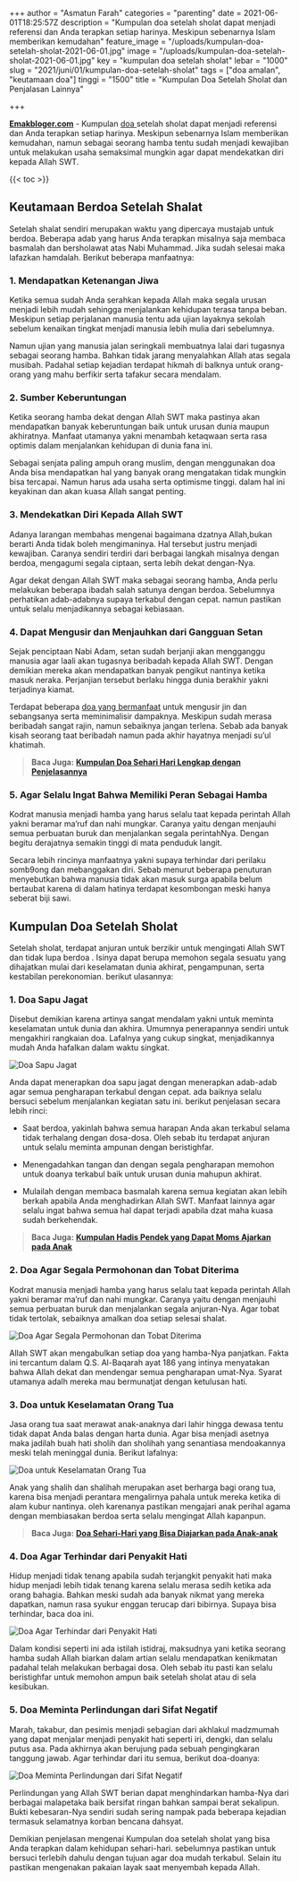 +++
author = "Asmatun Farah"
categories = "parenting"
date = 2021-06-01T18:25:57Z
description = "Kumpulan doa setelah sholat dapat menjadi referensi dan Anda terapkan setiap harinya. Meskipun sebenarnya Islam memberikan kemudahan"
feature_image = "/uploads/kumpulan-doa-setelah-sholat-2021-06-01.jpg"
image = "/uploads/kumpulan-doa-setelah-sholat-2021-06-01.jpg"
key = "kumpulan doa setelah sholat"
lebar = "1000"
slug = "2021/juni/01/kumpulan-doa-setelah-sholat"
tags = ["doa amalan", "keutamaan doa"]
tinggi = "1500"
title = "Kumpulan Doa Setelah Sholat dan Penjalasan Lainnya"

+++

[**Emakbloger.com**](/) - Kumpulan [doa ](/tags/doa-amalan)setelah sholat dapat menjadi referensi dan Anda terapkan setiap harinya. Meskipun sebenarnya Islam memberikan kemudahan, namun sebagai seorang hamba tentu sudah menjadi kewajiban untuk melakukan usaha semaksimal mungkin agar dapat mendekatkan diri kepada Allah SWT.

{{< toc >}}

## Keutamaan Berdoa Setelah Shalat

Setelah shalat sendiri merupakan waktu yang dipercaya mustajab untuk berdoa. Beberapa adab yang harus Anda terapkan misalnya saja membaca basmalah dan bersholawat atas Nabi Muhammad. Jika sudah selesai maka lafazkan hamdalah. Berikut beberapa manfaatnya:

### 1. Mendapatkan Ketenangan Jiwa

Ketika semua sudah Anda serahkan kepada Allah maka segala urusan menjadi lebih mudah sehingga menjalankan kehidupan terasa tanpa beban. Meskipun setiap perjalanan manusia tentu ada ujian layaknya sekolah sebelum kenaikan tingkat menjadi manusia lebih mulia dari sebelumnya.

Namun ujian yang manusia jalan seringkali membuatnya lalai dari tugasnya sebagai seorang hamba. Bahkan tidak jarang menyalahkan Allah atas segala musibah. Padahal setiap kejadian terdapat hikmah di balknya untuk orang-orang yang mahu berfikir serta tafakur secara mendalam.

### 2. Sumber Keberuntungan

Ketika seorang hamba dekat dengan Allah SWT maka pastinya akan mendapatkan banyak keberuntungan baik untuk urusan dunia maupun akhiratnya. Manfaat utamanya yakni menambah ketaqwaan serta rasa optimis dalam menjalankan kehidupan di dunia fana ini.

Sebagai senjata paling ampuh orang muslim, dengan menggunakan doa Anda bisa mendapatkan hal yang banyak orang mengatakan tidak mungkin bisa tercapai. Namun harus ada usaha serta optimisme tinggi. dalam hal ini keyakinan dan akan kuasa Allah sangat penting.

### 3. Mendekatkan Diri Kepada Allah SWT

Adanya larangan membahas mengenai bagaimana dzatnya Allah,bukan berarti Anda tidak boleh mengimaninya. Hal tersebut justru menjadi kewajiban. Caranya sendiri terdiri dari berbagai langkah misalnya dengan berdoa, mengagumi segala ciptaan, serta lebih dekat dengan-Nya.

Agar dekat dengan Allah SWT maka sebagai seorang hamba, Anda perlu melakukan beberapa ibadah salah satunya dengan berdoa. Sebelumnya perhatikan adab-adabnya supaya terkabul dengan cepat. namun pastikan untuk selalu menjadikannya sebagai kebiasaan.

### 4. Dapat Mengusir dan Menjauhkan dari Gangguan Setan

Sejak penciptaan Nabi Adam, setan sudah berjanji akan mengganggu manusia agar laali akan tugasnya beribadah kepada Allah SWT. Dengan demikian mereka akan mendapatkan banyak pengikut nantinya ketika masuk neraka. Perjanjian tersebut berlaku hingga dunia berakhir yakni terjadinya kiamat.

Terdapat beberapa [doa yang bermanfaat](/tags/keutamaan-doa) untuk mengusir jin dan sebangsanya serta meminimalisir dampaknya. Meskipun sudah merasa beribadah sangat rajin, namun sebaiknya jangan terlena. Sebab ada banyak kisah seorang taat beribadah namun pada akhir hayatnya menjadi su’ul khatimah.

> **Baca Juga:** [**Kumpulan Doa Sehari Hari Lengkap dengan Penjelasannya**](https://www.emakbloger.com/2021/mei/31/kumpulan-doa-sehari-hari/)

### 5. Agar Selalu Ingat Bahwa Memiliki Peran Sebagai Hamba

Kodrat manusia menjadi hamba yang harus selalu taat kepada perintah Allah yakni beramar ma’ruf dan nahi mungkar. Caranya yaitu dengan menjauhi semua perbuatan buruk dan menjalankan segala perintahNya. Dengan begitu derajatnya semakin tinggi di mata penduduk langit.

Secara lebih rincinya manfaatnya yakni supaya terhindar dari perilaku somb9ong dan mebanggakan diri. Sebab menurut beberapa penuturan menyebutkan bahwa manusia tidak akan masuk surga apabila belum bertaubat karena di dalam hatinya terdapat kesombongan meski hanya seberat biji sawi.

## Kumpulan Doa Setelah Sholat

Setelah sholat, terdapat anjuran untuk berzikir untuk mengingati Allah SWT dan tidak lupa berdoa . Isinya dapat berupa memohon segala sesuatu yang dihajatkan mulai dari keselamatan dunia akhirat, pengampunan, serta kestabilan perekonomian. berikut ulasannya:

### 1. Doa Sapu Jagat

Disebut demikian karena artinya sangat mendalam yakni untuk meminta keselamatan untuk dunia dan akhira. Umumnya penerapannya sendiri untuk mengakhiri rangkaian doa. Lafalnya yang cukup singkat, menjadikannya mudah Anda hafalkan dalam waktu singkat.

![Doa Sapu Jagat](/uploads/doa-sapu-jagat-2021-06-01.PNG "Doa Sapu Jagat")

Anda dapat menerapkan doa sapu jagat dengan menerapkan adab-adab agar semua pengharapan terkabul dengan cepat. ada baiknya selalu bersuci sebelum menjalankan kegiatan satu ini. berikut penjelasan secara lebih rinci:

- Saat berdoa, yakinlah bahwa semua harapan Anda akan terkabul selama tidak terhalang dengan dosa-dosa. Oleh sebab itu terdapat anjuran untuk selalu meminta ampunan dengan beristighfar.

- Menengadahkan tangan dan dengan segala pengharapan memohon untuk doanya terkabul baik untuk urusan dunia mahupun akhirat.

- Mulailah dengan membaca basmalah karena semua kegiatan akan lebih berkah apabila Anda menghadirkan Allah SWT. Manfaat lainnya agar selalu ingat bahwa semua hal dapat terjadi apabila dzat maha kuasa sudah berkehendak.

> **Baca Juga:** [**Kumpulan Hadis Pendek yang Dapat Moms Ajarkan pada Anak**](https://www.emakbloger.com/hadits-hadits-pendek/)

### 2. Doa Agar Segala Permohonan dan Tobat Diterima

Kodrat manusia menjadi hamba yang harus selalu taat kepada perintah Allah yakni beramar ma’ruf dan nahi mungkar. Caranya yaitu dengan menjauhi semua perbuatan buruk dan menjalankan segala anjuran-Nya. Agar tobat tidak tertolak, sebaiknya amalkan doa setiap selesai shalat.

![Doa Agar Segala Permohonan dan Tobat Diterima](/uploads/doa-agar-permintaan-dan-tobat-di-terima-2021-06-01.PNG "Doa Agar Segala Permohonan dan Tobat Diterima")

Allah SWT akan mengabulkan setiap doa yang hamba-Nya panjatkan. Fakta ini tercantum dalam Q.S. Al-Baqarah ayat 186 yang intinya menyatakan bahwa Allah dekat dan mendengar semua pengharapan umat-Nya. Syarat utamanya adalh mereka mau bermunatjat dengan ketulusan hati.

### 3. Doa untuk Keselamatan Orang Tua

Jasa orang tua saat merawat anak-anaknya dari lahir hingga dewasa tentu tidak dapat Anda balas dengan harta dunia. Agar bisa menjadi asetnya maka jadilah buah hati sholih dan sholihah yang senantiasa mendoakannya meski telah meninggal dunia. Berikut lafalnya:

![Doa untuk Keselamatan Orang Tua](/uploads/doa-meminta-keselamatan-orang-tua-2021-06-01.PNG "Doa untuk Keselamatan Orang Tua")

Anak yang shalih dan shalihah merupakan aset berharga bagi orang tua, karena bisa menjadi perantara mengalirnya pahala untuk mereka ketika di alam kubur nantinya. oleh karenanya pastikan mengajari anak perihal agama dengan membiasakan berdoa serta selalu mengingat Allah kapanpun.

> **Baca Juga:** [**Doa Sehari-Hari yang Bisa Diajarkan pada Anak-anak**](https://www.emakbloger.com/kumpulan-doa-anak-sehari-hari/)

### 4. Doa Agar Terhindar dari Penyakit Hati

Hidup menjadi tidak tenang apabila sudah terjangkit penyakit hati maka hidup menjadi lebih tidak tenang karena selalu merasa sedih ketika ada orang bahagia. Bahkan meski sudah ada banyak nikmat yang mereka dapatkan, namun rasa syukur enggan terucap dari bibirnya. Supaya bisa terhindar, baca doa ini.

![Doa Agar Terhindar dari Penyakit Hati](/uploads/doa-agar-dihindari-dari-penyakit-hati-2021-06-01.PNG "Doa Agar Terhindar dari Penyakit Hati")

Dalam kondisi seperti ini ada istilah istidraj, maksudnya yani ketika seorang hamba sudah Allah biarkan dalam artian selalu mendapatkan kenikmatan padahal telah melakukan berbagai dosa. Oleh sebab itu pasti kan selalu beristighfar untuk memohon ampun baik setelah sholat atau di sela kesibukan.

### 5. Doa Meminta Perlindungan dari Sifat Negatif

Marah, takabur, dan pesimis menjadi sebagian dari akhlakul madzmumah yang dapat menjalar menjadi penyakit hati seperti iri, dengki, dan selalu putus asa. Pada akhirnya akan berujung pada sebuah pengingkaran tanggung jawab. Agar terhindar dari itu semua, berikut doa-doanya:

![Doa Meminta Perlindungan dari Sifat Negatif](/uploads/doa-meminta-perlindungan-dari-sifat-negatif-2021-06-01.PNG "Doa Meminta Perlindungan dari Sifat Negatif")

Perlindungan yang Allah SWT berian dapat menghindarkan hamba-Nya dari berbagai malapetaka baik bersifat ringan bahkan sampai berat sekalipun. Bukti kebesaran-Nya sendiri sudah sering nampak pada beberapa kejadian termasuk selamatnya korban bencana dahsyat.

Demikian penjelasan mengenai Kumpulan doa setelah sholat yang bisa Anda terapkan dalam kehidupan sehari-hari. sebelumnya pastikan untuk bersuci terlebih dahulu dengan tujuan agar doa mudah terkabul. Selain itu pastikan mengenakan pakaian layak saat menyembah kepada Allah.
